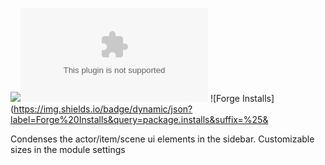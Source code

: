 ![](https://img.shields.io/badge/Foundry-v0.8.6-informational)![Latest Release Download Count](https://img.shields.io/github/downloads/kandashi/smol-foundry/latest/module.zip) ![Forge Installs](https://img.shields.io/badge/dynamic/json?label=Forge%20Installs&query=package.installs&suffix=%25&

Condenses the actor/item/scene ui elements in the sidebar. Customizable sizes in the module settings
